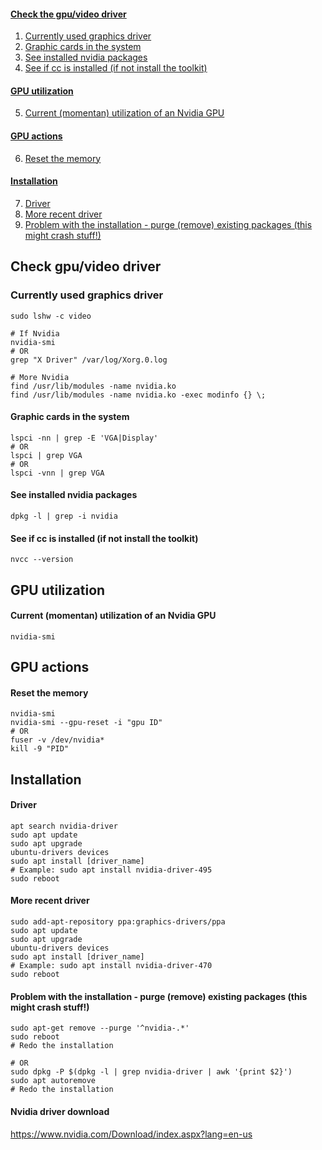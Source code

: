 #### [Check the gpu/video driver](https://github.com/dmfow/CheatSheets/blob/main/Ubuntu%20Graphics.md#check-gpuvideo-driver)
1. [Currently used graphics driver](https://github.com/dmfow/CheatSheets/blob/main/Ubuntu%20Graphics.md#currently-used-graphics-driver)
2. [Graphic cards in the system](https://github.com/dmfow/CheatSheets/blob/main/Ubuntu%20Graphics.md#graphic-cards-in-the-system)
3. [See installed nvidia packages](https://github.com/dmfow/CheatSheets/blob/main/Ubuntu%20Graphics.md#see-installed-nvidia-packages)
4. [See if cc is installed (if not install the toolkit)](https://github.com/dmfow/CheatSheets/blob/main/Ubuntu%20Graphics.md#see-if-cc-is-installed-if-not-install-the-toolkit)

#### [GPU utilization](https://github.com/dmfow/CheatSheets/blob/main/Ubuntu%20Graphics.md#gpu-utilization-1)
5. [Current (momentan) utilization of an Nvidia GPU](https://github.com/dmfow/CheatSheets/blob/main/Ubuntu%20Graphics.md#current-momentan-utilization-of-an-nvidia-gpu)

#### [GPU actions](https://github.com/dmfow/CheatSheets/blob/main/Ubuntu%20Graphics.md#gpu-actions-1)
6. [Reset the memory](https://github.com/dmfow/CheatSheets/blob/main/Ubuntu%20Graphics.md#reset-the-memory)

#### [Installation](https://github.com/dmfow/CheatSheets/blob/main/Ubuntu%20Graphics.md#installation-1)
7. [Driver](https://github.com/dmfow/CheatSheets/blob/main/Ubuntu%20Graphics.md#driver)
8. [More recent driver](https://github.com/dmfow/CheatSheets/blob/main/Ubuntu%20Graphics.md#more-recent-driver)
9. [Problem with the installation - purge (remove) existing packages (this might crash stuff!)](https://github.com/dmfow/CheatSheets/blob/main/Ubuntu%20Graphics.md#problem-with-the-installation---purge-remove-existing-packages-this-might-crash-stuff)


## Check gpu/video driver
### Currently used graphics driver
```
sudo lshw -c video

# If Nvidia
nvidia-smi
# OR
grep "X Driver" /var/log/Xorg.0.log

# More Nvidia
find /usr/lib/modules -name nvidia.ko
find /usr/lib/modules -name nvidia.ko -exec modinfo {} \;

```

#### Graphic cards in the system
```
lspci -nn | grep -E 'VGA|Display'
# OR
lspci | grep VGA
# OR
lspci -vnn | grep VGA
```
#### See installed nvidia packages
```
dpkg -l | grep -i nvidia
```
#### See if cc is installed (if not install the toolkit)
```
nvcc --version
```

## GPU utilization
#### Current (momentan) utilization of an Nvidia GPU
```
nvidia-smi
```

## GPU actions
#### Reset the memory
```
nvidia-smi
nvidia-smi --gpu-reset -i "gpu ID"
# OR
fuser -v /dev/nvidia*
kill -9 "PID"
```


## Installation

#### Driver
```
apt search nvidia-driver
sudo apt update
sudo apt upgrade
ubuntu-drivers devices
sudo apt install [driver_name]
# Example: sudo apt install nvidia-driver-495
sudo reboot
```

#### More recent driver
```
sudo add-apt-repository ppa:graphics-drivers/ppa
sudo apt update
sudo apt upgrade
ubuntu-drivers devices
sudo apt install [driver_name]
# Example: sudo apt install nvidia-driver-470
sudo reboot
```

#### Problem with the installation - purge (remove) existing packages (this might crash stuff!)
```
sudo apt-get remove --purge '^nvidia-.*'
sudo reboot
# Redo the installation

# OR
sudo dpkg -P $(dpkg -l | grep nvidia-driver | awk '{print $2}')
sudo apt autoremove
# Redo the installation
```
#### Nvidia driver download
https://www.nvidia.com/Download/index.aspx?lang=en-us

